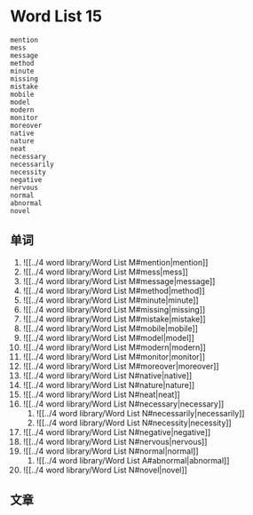 # Word List 15
	mention
	mess  
	message  
	method  
	minute  
	missing  
	mistake  
	mobile  
	model  
	modern  
	monitor  
	moreover  
	native  
	nature  
	neat  
	necessary  
	necessarily  
	necessity  
	negative  
	nervous  
	normal  
	abnormal  
	novel

## 单词

1. ![[../4 word library/Word List M#mention|mention]]
2. ![[../4 word library/Word List M#mess|mess]]
3. ![[../4 word library/Word List M#message|message]]
4. ![[../4 word library/Word List M#method|method]]
5. ![[../4 word library/Word List M#minute|minute]]
6. ![[../4 word library/Word List M#missing|missing]]
7. ![[../4 word library/Word List M#mistake|mistake]]
8. ![[../4 word library/Word List M#mobile|mobile]]
9. ![[../4 word library/Word List M#model|model]]
10. ![[../4 word library/Word List M#modern|modern]]
11. ![[../4 word library/Word List M#monitor|monitor]]
12. ![[../4 word library/Word List M#moreover|moreover]]
13. ![[../4 word library/Word List N#native|native]]
14. ![[../4 word library/Word List N#nature|nature]]
15. ![[../4 word library/Word List N#neat|neat]]
16. ![[../4 word library/Word List N#necessary|necessary]]
	1. ![[../4 word library/Word List N#necessarily|necessarily]]
	2. ![[../4 word library/Word List N#necessity|necessity]]
17. ![[../4 word library/Word List N#negative|negative]]
18. ![[../4 word library/Word List N#nervous|nervous]]
19. ![[../4 word library/Word List N#normal|normal]]
	1. ![[../4 word library/Word List A#abnormal|abnormal]]
20. ![[../4 word library/Word List N#novel|novel]]

## 文章

##